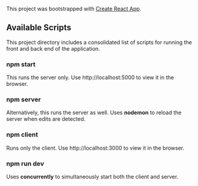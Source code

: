 This project was bootstrapped with [Create React App](https://github.com/facebook/create-react-app).

## Available Scripts

This project directory includes a consolidated list of scripts for running the front and back end of the application.

### npm start

This runs the server only. Use http://localhost:5000 to view it in the browser.

### npm server

Alternatively, this runs the server as well. Uses __nodemon__ to reload the server when edits are detected.

### npm client

Runs only the client. Use http://localhost:3000 to view it in the browser.

### npm run dev

Uses __concurrently__ to simultaneously start both the client and server.